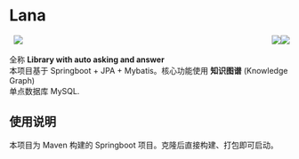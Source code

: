 # Lana
<img src='https://img.shields.io/badge/version-v0.9-informational' style='float:right' />&nbsp;<img src='https://img.shields.io/appveyor/build/gruntjs/grunt' style='float:right' />&nbsp;<img src='https://img.shields.io/badge/license-Apache%202.0-yellow' />

全称 **Library with auto asking and answer**<br/>
本项目基于 Springboot + JPA + Mybatis。核心功能使用 **知识图谱** (Knowledge Graph) <br/>
单点数据库 MySQL.
## 使用说明
本项目为 Maven 构建的 Springboot 项目。克隆后直接构建、打包即可启动。
